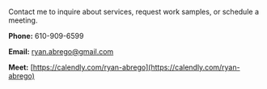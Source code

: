 Contact me to inquire about services, request work samples, or schedule a meeting. 

**Phone:** 610-909-6599

**Email:** [ryan.abrego@gmail.com](mailto:ryan.abrego@gmail.com)

**Meet:** [https://calendly.com/ryan-abrego](https://calendly.com/ryan-abrego)


